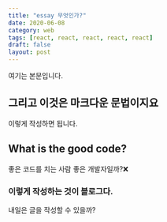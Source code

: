 ```yaml
---
title: "essay 무엇인가?"
date: 2020-06-08
category: web
tags: [react, react, react, react, react]
draft: false
layout: post
---
```


여기는 본문입니다.

## 그리고 이것은 마크다운 문법이지요

이렇게 작성하면 됩니다.

## What is the good code?

좋은 코드를 치는 사람 좋은 개발자일까?❌

### 이렇게 작성하는 것이 블로그다.

내일은 글을 작성할 수 있을까?
